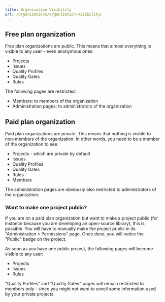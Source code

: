 ```yaml
---
title: Organization Visibility
url: /organizations/organization-visibility/
---
```


## Free plan organization

Free plan organizations are public. This means that almost everything is visible to any user - even anonymous ones:

* Projects
* Issues
* Quality Profiles
* Quality Gates
* Rules

The following pages are restricted:

* Members: to members of the organization
* Administration pages: to administrators of the organization

## Paid plan organization

Paid plan organizations are private. This means that nothing is visible to non-members of the organization. In other words, you need to be a member of the organization to see:

* Projects - which are private by default
* Issues
* Quality Profiles
* Quality Gates
* Rules
* Members

The administration pages are obviously also restricted to administrators of the organization.

### Want to make one project public?

If you are on a paid plan organization but want to make a project public (for instance because you are developing an open-source library), this is possible. You will have to manually make the project public in its "Administration > Permissions" page. Once done, you will notice the "Public" badge on the project.

As soon as you have one public project, the following pages will become visible to any user:

* Projects
* Issues
* Rules

"Quality Profiles" and "Quality Gates" pages will remain restricted to members only - since you might not want to unveil some information used by your private projects.

